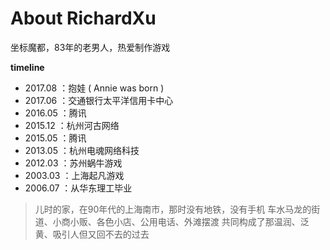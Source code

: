 
# About RichardXu #

坐标魔都，83年的老男人，热爱制作游戏

**timeline**

- 2017.08	：抱娃 ( Annie was born )
- 2017.06	：交通银行太平洋信用卡中心
- 2016.05	：腾讯
- 2015.12	：杭州河古网络
- 2015.05	：腾讯
- 2013.05	：杭州电魂网络科技
- 2012.03	：苏州蜗牛游戏
- 2003.03	：上海起凡游戏
- 2006.07	：从华东理工毕业

> 儿时的家，在90年代的上海南市，那时没有地铁，没有手机
> 车水马龙的街道、小商小贩、各色小店、公用电话、外滩摆渡
> 共同构成了那温润、泛黄、吸引人但又回不去的过去